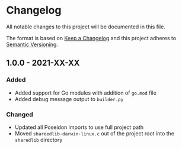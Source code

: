 # Changelog
All notable changes to this project will be documented in this file.

The format is based on [Keep a Changelog](http://keepachangelog.com/en/1.0.0/)
and this project adheres to [Semantic Versioning](http://semver.org/spec/v2.0.0.html).

## 1.0.0 - 2021-XX-XX

### Added

- Added support for Go modules with addition of `go.mod` file
- Added debug message output to `builder.py`

### Changed

- Updated all Poseidon imports to use full project path
- Moved `shareedlib-darwin-linux.c` out of the project root into the `sharedlib` directory

